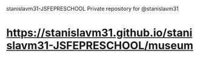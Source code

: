  stanislavm31-JSFEPRESCHOOL
 Private repository for @stanislavm31
# https://stanislavm31.github.io/stanislavm31-JSFEPRESCHOOL/museum
